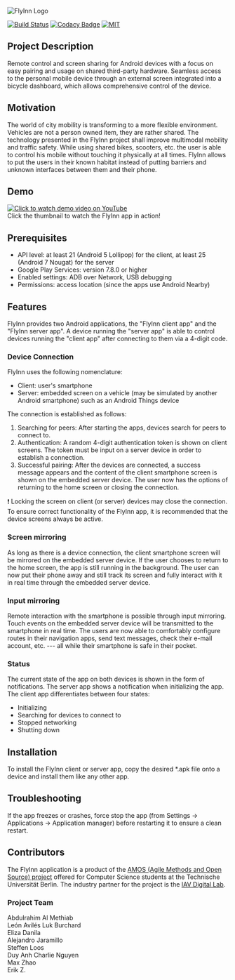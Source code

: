![FlyInn Logo](https://i.ibb.co/5nnFp9J/black.png)  

[![Build Status](https://travis-ci.com/amos-flyinn/amos-tub-ws18-proj1.svg?branch=master)](https://travis-ci.com/amos-flyinn/amos-tub-ws18-proj1) [![Codacy Badge](https://api.codacy.com/project/badge/Grade/ed6d8f59b86944b9b80775de6a8028c1)](https://app.codacy.com/app/lvap/amos-tub-ws18-proj1?utm_source=github.com&utm_medium=referral&utm_content=amos-flyinn/amos-tub-ws18-proj1&utm_campaign=Badge_Grade_Dashboard) [![MIT](https://img.shields.io/badge/license-MIT-brightgreen.svg)](https://github.com/amos-flyinn/amos-tub-ws18-proj1/blob/master/LICENSE)

## Project Description
Remote control and screen sharing for Android devices with a focus on easy pairing and usage on shared third-party hardware.
Seamless access to the personal mobile device through an external screen integrated into a bicycle dashboard, which allows comprehensive control of the device.

## Motivation
The world of city mobility is transforming to a more flexible environment. Vehicles are not a person owned item, they are rather shared. The technology presented in the FlyInn project shall improve multimodal mobility and traffic safety.
While using shared bikes, scooters, etc. the user is able to control his mobile without touching it physically at all times. FlyInn allows to put the users in their known habitat instead of putting barriers and unknown interfaces between them and their phone.

## Demo
[![Click to watch demo video on YouTube](https://img.youtube.com/vi/Vic-glthkUI/0.jpg)](https://www.youtube.com/watch?v=Vic-glthkUI)  
Click the thumbnail to watch the FlyInn app in action!

## Prerequisites

*   API level: at least 21 (Android 5 Lollipop) for the client, at least 25 (Android 7 Nougat) for the server
*   Google Play Services: version 7.8.0 or higher
*   Enabled settings: ADB over Network, USB debugging
*   Permissions: access location (since the apps use Android Nearby)

## Features
FlyInn provides two Android applications, the "FlyInn client app" and the "FlyInn server app". A device running the "server app" is able to control devices running the "client app" after connecting to them via a 4-digit code.

### Device Connection
FlyInn uses the following nomenclature:
*   Client: user's smartphone
*   Server: embedded screen on a vehicle (may be simulated by another Android smartphone) such as an Android Things device

The connection is established as follows:
1. Searching for peers: After starting the apps, devices search for peers to connect to.
2. Authentication: A random 4-digit authentication token is shown on client screens. The token must be input on a server device in order to establish a connection.
3. Successful pairing: After the devices are connected, a success message appears and the content of the client smartphone screen is shown on the embedded server device. The user now has the options of returning to the home screen or closing the connection.

:exclamation: Locking the screen on client (or server) devices may close the connection. To ensure correct functionality of the FlyInn app, it is recommended that the device screens always be active.

### Screen mirroring
As long as there is a device connection, the client smartphone screen will be mirrored on the embedded server device. If the user chooses to return to the home screen, the app is still running in the background.
The user can now put their phone away and still track its screen and fully interact with it in real time through the embedded server device.

### Input mirroring
Remote interaction with the smartphone is possible through input mirroring. Touch events on the embedded server device will be transmitted to the smartphone in real time. The users are now able to comfortably configure routes in their navigation apps, send text messages, check their e-mail account, etc. --- all while their smartphone is safe in their pocket.

### Status
The current state of the app on both devices is shown in the form of notifications. The server app shows a notification when initializing the app.  
The client app differentiates between four states:
* Initializing
* Searching for devices to connect to
* Stopped networking
* Shutting down


## Installation
To install the FlyInn client or server app, copy the desired *.apk file onto a device and install them like any other app.

## Troubleshooting
If the app freezes or crashes, force stop the app (from Settings -> Applications -> Application manager) before restarting it to ensure a clean restart.

## Contributors
The FlyInn application is a product of the [AMOS (Agile Methods and Open Source) project](https://www.qds.tu-berlin.de/menue/lehre/wintersemester/pj_das_amos_projekt/) offered for Computer Science students at the Technische Universität Berlin. The industry partner for the project is the [IAV Digital Lab](https://www.iav.com/en/digital-lab#overview).

### Project Team
Abdulrahim Al Methiab  
León Avilés
Luk Burchard  
Eliza Danila  
Alejandro Jaramillo  
Steffen Loos  
Duy Anh Charlie Nguyen  
Max Zhao  
Erik Z.
